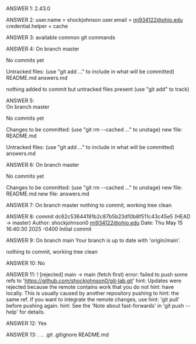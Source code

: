 ANSWER 1:
2.43.0

ANSWER 2:
user.name = shockjohnson
user.email = mj934122@ohio.edu
credential.helper = cache

ANSWER 3:
available common git commands 

ANSWER 4:
On branch master
          
No commits yet

Untracked files:
  (use "git add <file>..." to include in what will be committed)
        README.md
        answers.md

nothing added to commit but untracked files present (use "git add" to track)                       

ANSWER 5:  
On branch master

No commits yet

Changes to be committed:
  (use "git rm --cached <file>..." to unstage)
        new file:   README.md

Untracked files:
  (use "git add <file>..." to include in what will be committed)
        answers.md

ANSWER 6:
On branch master

No commits yet

Changes to be committed:
  (use "git rm --cached <file>..." to unstage)
        new file:   README.md
        new file:   answers.md

ANSWER 7:
On branch master
nothing to commit, working tree clean

ANSWER 8:
commit dc62c53644191b2c87b5b23d10b8f511c43c45e5 (HEAD -> master)
Author: shockjohnson0 <mj934122@ohio.edu>
Date:   Thu May 15 16:40:30 2025 -0400
    Initial commit

ANSWER 9:
On branch main
Your branch is up to date with 'origin/main'.

nothing to commit, working tree clean

ANSWER 10:
No

ANSWER 11:
 ! [rejected]        main -> main (fetch first)
error: failed to push some refs to 'https://github.com/shockjohnson0/git-lab.git'
hint: Updates were rejected because the remote contains work that you do not
hint: have locally. This is usually caused by another repository pushing to
hint: the same ref. If you want to integrate the remote changes, use
hint: 'git pull' before pushing again.
hint: See the 'Note about fast-forwards' in 'git push --help' for details.

ANSWER 12:
Yes

ANSWER 13:
.  ..  .git  .gitignore  README.md

